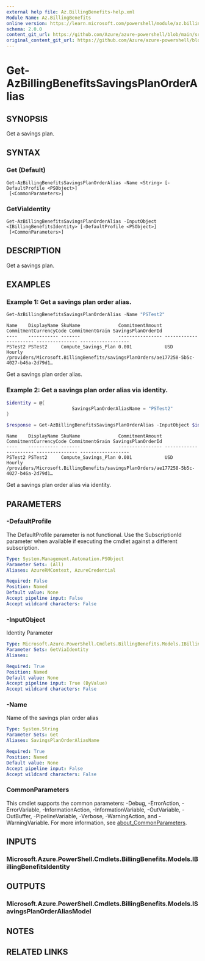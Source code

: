 ```yaml
---
external help file: Az.BillingBenefits-help.xml
Module Name: Az.BillingBenefits
online version: https://learn.microsoft.com/powershell/module/az.billingbenefits/get-azbillingbenefitssavingsplanorderalias
schema: 2.0.0
content_git_url: https://github.com/Azure/azure-powershell/blob/main/src/BillingBenefits/BillingBenefits/help/Get-AzBillingBenefitsSavingsPlanOrderAlias.md
original_content_git_url: https://github.com/Azure/azure-powershell/blob/main/src/BillingBenefits/BillingBenefits/help/Get-AzBillingBenefitsSavingsPlanOrderAlias.md
---
```


# Get-AzBillingBenefitsSavingsPlanOrderAlias

## SYNOPSIS
Get a savings plan.

## SYNTAX

### Get (Default)
```
Get-AzBillingBenefitsSavingsPlanOrderAlias -Name <String> [-DefaultProfile <PSObject>]
 [<CommonParameters>]
```

### GetViaIdentity
```
Get-AzBillingBenefitsSavingsPlanOrderAlias -InputObject <IBillingBenefitsIdentity> [-DefaultProfile <PSObject>]
 [<CommonParameters>]
```

## DESCRIPTION
Get a savings plan.

## EXAMPLES

### Example 1: Get a savings plan order alias.
```powershell
Get-AzBillingBenefitsSavingsPlanOrderAlias -Name "PSTest2"
```

```output
Name    DisplayName SkuName              CommitmentAmount CommitmentCurrencyCode CommitmentGrain SavingsPlanOrderId
----    ----------- -------              ---------------- ---------------------- --------------- ------------------
PSTest2 PSTest2     Compute_Savings_Plan 0.001            USD                    Hourly          /providers/Microsoft.BillingBenefits/savingsPlanOrders/ae177258-5b5c-4027-b46a-2d79d1…
```

Get a savings plan order alias.

### Example 2: Get a savings plan order alias via identity.
```powershell
$identity = @{
                        SavingsPlanOrderAliasName = "PSTest2"
}

$response = Get-AzBillingBenefitsSavingsPlanOrderAlias -InputObject $identity
```

```output
Name    DisplayName SkuName              CommitmentAmount CommitmentCurrencyCode CommitmentGrain SavingsPlanOrderId
----    ----------- -------              ---------------- ---------------------- --------------- ------------------
PSTest2 PSTest2     Compute_Savings_Plan 0.001            USD                    Hourly          /providers/Microsoft.BillingBenefits/savingsPlanOrders/ae177258-5b5c-4027-b46a-2d79d1…
```

Get a savings plan order alias via identity.

## PARAMETERS

### -DefaultProfile
The DefaultProfile parameter is not functional.
Use the SubscriptionId parameter when available if executing the cmdlet against a different subscription.

```yaml
Type: System.Management.Automation.PSObject
Parameter Sets: (All)
Aliases: AzureRMContext, AzureCredential

Required: False
Position: Named
Default value: None
Accept pipeline input: False
Accept wildcard characters: False
```

### -InputObject
Identity Parameter

```yaml
Type: Microsoft.Azure.PowerShell.Cmdlets.BillingBenefits.Models.IBillingBenefitsIdentity
Parameter Sets: GetViaIdentity
Aliases:

Required: True
Position: Named
Default value: None
Accept pipeline input: True (ByValue)
Accept wildcard characters: False
```

### -Name
Name of the savings plan order alias

```yaml
Type: System.String
Parameter Sets: Get
Aliases: SavingsPlanOrderAliasName

Required: True
Position: Named
Default value: None
Accept pipeline input: False
Accept wildcard characters: False
```

### CommonParameters
This cmdlet supports the common parameters: -Debug, -ErrorAction, -ErrorVariable, -InformationAction, -InformationVariable, -OutVariable, -OutBuffer, -PipelineVariable, -Verbose, -WarningAction, and -WarningVariable. For more information, see [about_CommonParameters](http://go.microsoft.com/fwlink/?LinkID=113216).

## INPUTS

### Microsoft.Azure.PowerShell.Cmdlets.BillingBenefits.Models.IBillingBenefitsIdentity

## OUTPUTS

### Microsoft.Azure.PowerShell.Cmdlets.BillingBenefits.Models.ISavingsPlanOrderAliasModel

## NOTES

## RELATED LINKS
